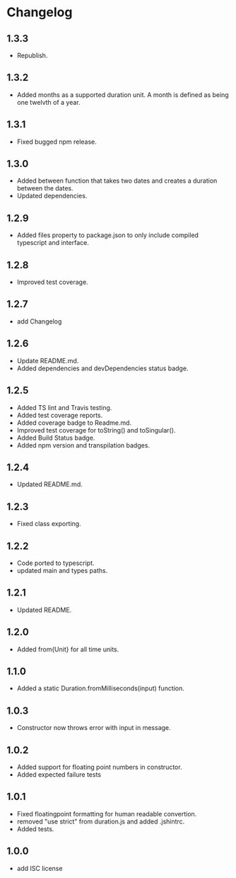 # Changelog

## 1.3.3
- Republish.
## 1.3.2
- Added months as a supported duration unit. A month is defined as being one twelvth of a year.
## 1.3.1
- Fixed bugged npm release.
## 1.3.0
- Added between function that takes two dates and creates a duration between the dates.
- Updated dependencies.
## 1.2.9
- Added files property to package.json to only include compiled typescript and interface.
## 1.2.8
- Improved test coverage.
## 1.2.7
- add Changelog
## 1.2.6
- Update README.md.
- Added dependencies and devDependencies status badge.
## 1.2.5
- Added TS lint and Travis testing.
- Added test coverage reports.
- Added coverage badge to Readme.md.
- Improved test coverage for toString() and toSingular().
- Added Build Status badge.
- Added npm version and transpilation badges.
## 1.2.4
- Updated README.md.
## 1.2.3
- Fixed class exporting.
## 1.2.2
- Code ported to typescript.
- updated main and types paths.
## 1.2.1
- Updated README.
## 1.2.0
- Added from{Unit} for all time units.
## 1.1.0
- Added a static Duration.fromMilliseconds(input) function.
## 1.0.3
- Constructor now throws error with input in message.
## 1.0.2
- Added support for floating point numbers in constructor.
- Added expected failure tests
## 1.0.1
- Fixed floatingpoint formatting for human readable convertion.
- removed "use strict" from duration.js and added .jshintrc.
- Added tests.
## 1.0.0
- add ISC license
